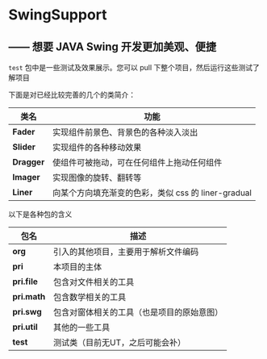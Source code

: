 # SwingSupport

## —— 想要 JAVA Swing 开发更加美观、便捷

`test` 包中是一些测试及效果展示。您可以 pull 下整个项目，然后运行这些测试了解项目

下面是对已经比较完善的几个的类简介：

类名 | 功能
---|---
**Fader** | 实现组件前景色、背景色的各种淡入淡出
**Slider** | 实现组件的各种移动效果
**Dragger** | 使组件可被拖动，可在任何组件上拖动任何组件
**Imager** | 实现图像的旋转、翻转等
**Liner** | 向某个方向填充渐变的色彩，类似 css 的 liner-gradual

以下是各种包的含义

包名 | 描述
---|---
**org** | 引入的其他项目，主要用于解析文件编码  
**pri** | 本项目的主体  
**pri.file** | 包含对文件相关的工具  
**pri.math** | 包含数学相关的工具  
**pri.swg** | 包含对窗体相关的工具（也是项目的原始意图）  
**pri.util** | 其他的一些工具  
**test** | 测试类（目前无UT，之后可能会补）